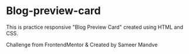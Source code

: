 # Blog-preview-card
This is practice responsive "Blog Preview Card" created using HTML and CSS.

Challenge from FrontendMentor & Created by Sameer Mandve
